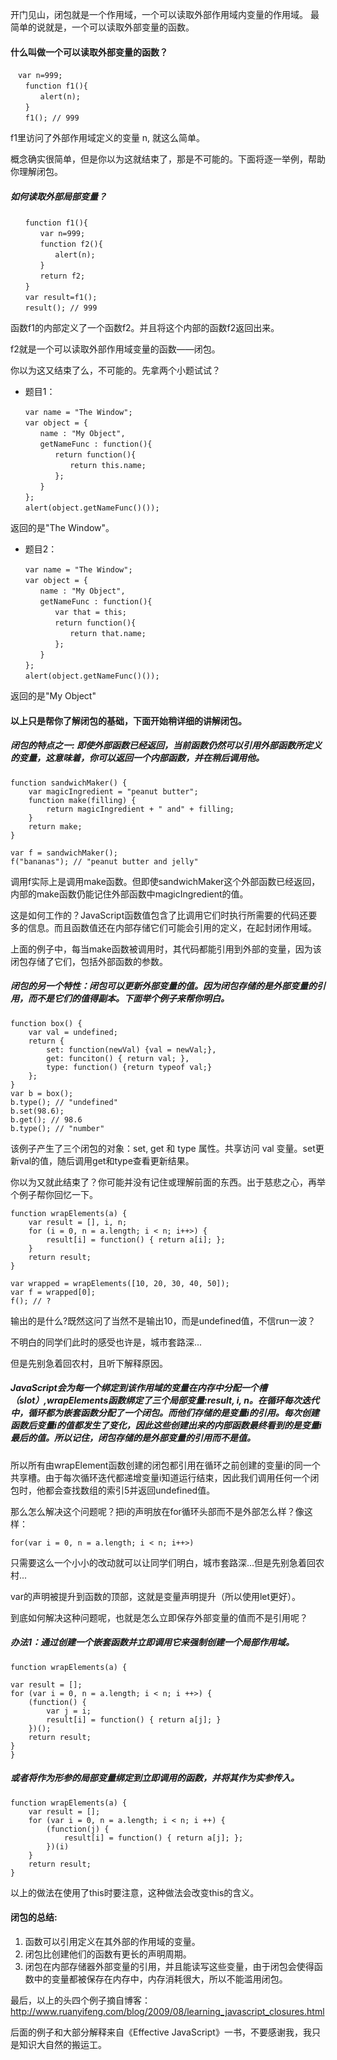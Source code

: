 开门见山，闭包就是一个作用域，一个可以读取外部作用域内变量的作用域。
最简单的说就是，一个可以读取外部变量的函数。

#### 什么叫做一个可以读取外部变量的函数？

```
　var n=999;
　　function f1(){
　　　　alert(n);
　　}
　　f1(); // 999
```
f1里访问了外部作用域定义的变量 n, 就这么简单。

概念确实很简单，但是你以为这就结束了，那是不可能的。下面将逐一举例，帮助你理解闭包。

##### 如何读取外部局部变量？

```
　　function f1(){
　　　　var n=999;
　　　　function f2(){
　　　　　　alert(n); 
　　　　}
　　　　return f2;
　　}
　　var result=f1();
　　result(); // 999
```

函数f1的内部定义了一个函数f2。并且将这个内部的函数f2返回出来。

f2就是一个可以读取外部作用域变量的函数——闭包。


你以为这又结束了么，不可能的。先拿两个小题试试？

- 题目1：
```
　　var name = "The Window";
　　var object = {
　　　　name : "My Object",
　　　　getNameFunc : function(){
　　　　　　return function(){
　　　　　　　　return this.name;
　　　　　　};
　　　　}
　　};
　　alert(object.getNameFunc()());
```
返回的是"The Window"。

- 题目2：
```
　　var name = "The Window";
　　var object = {
　　　　name : "My Object",
　　　　getNameFunc : function(){
　　　　　　var that = this;
　　　　　　return function(){
　　　　　　　　return that.name;
　　　　　　};
　　　　}
　　};
　　alert(object.getNameFunc()());
```
返回的是"My Object"

#### 以上只是帮你了解闭包的基础，下面开始稍详细的讲解闭包。

##### 闭包的特点之一: 即使外部函数已经返回，当前函数仍然可以引用外部函数所定义的变量，这意味着，你可以返回一个内部函数，并在稍后调用他。

```
function sandwichMaker() {
    var magicIngredient = "peanut butter";
    function make(filling) {
        return magicIngredient + " and" + filling;
    }
    return make;
}

var f = sandwichMaker();
f("bananas"); // "peanut butter and jelly"
```

调用f实际上是调用make函数。但即使sandwichMaker这个外部函数已经返回，内部的make函数仍能记住外部函数中magicIngredient的值。

这是如何工作的？JavaScript函数值包含了比调用它们时执行所需要的代码还要多的信息。而且函数值还在内部存储它们可能会引用的定义，在起封闭作用域。

上面的例子中，每当make函数被调用时，其代码都能引用到外部的变量，因为该闭包存储了它们，包括外部函数的参数。

##### 闭包的另一个特性：闭包可以更新外部变量的值。因为闭包存储的是外部变量的引用，而不是它们的值得副本。下面举个例子来帮你明白。

```
function box() {
    var val = undefined;
    return {
        set: function(newVal) {val = newVal;},
        get: funciton() { return val; },
        type: function() {return typeof val;}
    };
}
var b = box();
b.type(); // "undefined"
b.set(98.6);
b.get(); // 98.6
b.type(); // "number"
```

该例子产生了三个闭包的对象：set, get 和 type 属性。共享访问 val 变量。set更新val的值，随后调用get和type查看更新结果。

你以为又就此结束了？你可能并没有记住或理解前面的东西。出于慈悲之心，再举个例子帮你回忆一下。

```
function wrapElements(a) {
    var result = [], i, n;
    for (i = 0, n = a.length; i < n; i++>) {
        result[i] = function() { return a[i]; };
    }
    return result;
}

var wrapped = wrapElements([10, 20, 30, 40, 50]);
var f = wrapped[0];
f(); // ?
```

输出的是什么?既然这问了当然不是输出10，而是undefined值，不信run一波？

不明白的同学们此时的感受也许是，城市套路深...

但是先别急着回农村，且听下解释原因。

##### JavaScript会为每一个绑定到该作用域的变量在内存中分配一个槽（slot）,wrapElements函数绑定了三个局部变量:result, i, n。在循环每次迭代中，循环都为嵌套函数分配了一个闭包。而他们存储的是变量i的引用。每次创建函数后变量i的值都发生了变化，因此这些创建出来的内部函数最终看到的是变量i最后的值。所以记住，闭包存储的是外部变量的引用而不是值。

 所以所有由wrapElement函数创建的闭包都引用在循环之前创建的变量i的同一个共享槽。由于每次循环迭代都递增变量i知道运行结束，因此我们调用任何一个闭包时，他都会查找数组的索引5并返回undefined值。

那么怎么解决这个问题呢？把i的声明放在for循环头部而不是外部怎么样？像这样：
```
for(var i = 0, n = a.length; i < n; i++>)
```
只需要这么一个小小的改动就可以让同学们明白，城市套路深...但是先别急着回农村...

var的声明被提升到函数的顶部，这就是变量声明提升（所以使用let更好）。

到底如何解决这种问题呢，也就是怎么立即保存外部变量的值而不是引用呢？

##### 办法1：通过创建一个嵌套函数并立即调用它来强制创建一个局部作用域。

```
function wrapElements(a) {

var result = [];
for (var i = 0, n = a.length; i < n; i ++>) {
    (function() {
        var j = i;
        result[i] = function() { return a[j]; }
    })();
    return result;
}
}
```

##### 或者将作为形参的局部变量绑定到立即调用的函数，并将其作为实参传入。
```
function wrapElements(a) {
    var result = [];
    for (var i = 0, n = a.length; i < n; i ++) {
        (function(j) {
            result[i] = function() { return a[j]; };
        })(i)
    }
    return result;
}
```

以上的做法在使用了this时要注意，这种做法会改变this的含义。

#### 闭包的总结:

1. 函数可以引用定义在其外部的作用域的变量。
2. 闭包比创建他们的函数有更长的声明周期。
3. 闭包在内部存储器外部变量的引用，并且能读写这些变量，由于闭包会使得函数中的变量都被保存在内存中，内存消耗很大，所以不能滥用闭包。

最后，以上的头四个例子摘自博客：http://www.ruanyifeng.com/blog/2009/08/learning_javascript_closures.html

后面的例子和大部分解释来自《Effective JavaScript》一书，不要感谢我，我只是知识大自然的搬运工。